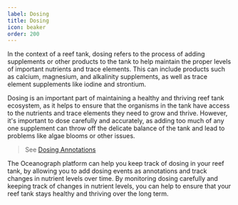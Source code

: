 ```yaml
---
label: Dosing
title: Dosing
icon: beaker
order: 200
---
```

In the context of a reef tank, dosing refers to the process of adding supplements or other products to the tank to help
maintain the proper levels of important nutrients and trace elements. This can include products such as calcium,
magnesium, and alkalinity supplements, as well as trace element supplements like iodine and strontium.

Dosing is an important part of maintaining a healthy and thriving reef tank ecosystem, as it helps to ensure that the
organisms in the tank have access to the nutrients and trace elements they need to grow and thrive. However, it's
important to dose carefully and accurately, as adding too much of any one supplement can throw off the delicate balance
of the tank and lead to problems like algae blooms or other issues.

> See [Dosing Annotations](/analytics/annotations#dosing)

The Oceanograph platform can help you keep track of dosing in your reef tank, by allowing you to add dosing events as
annotations and track changes in nutrient levels over time. By monitoring dosing carefully and keeping track of changes
in nutrient levels, you can help to ensure that your reef tank stays healthy and thriving over the long term.